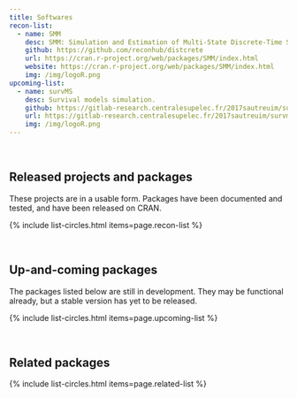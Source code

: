 ```yaml
---
title: Softwares
recon-list:
  - name: SMM
    desc: SMM: Simulation and Estimation of Multi-State Discrete-Time Semi-Markov and Markov Models.
    github: https://github.com/reconhub/distcrete
    url: https://cran.r-project.org/web/packages/SMM/index.html
    website: https://cran.r-project.org/web/packages/SMM/index.html
    img: /img/logoR.png
upcoming-list:
  - name: survMS
    desc: Survival models simulation.
    github: https://gitlab-research.centralesupelec.fr/2017sautreuim/survms
    url: https://gitlab-research.centralesupelec.fr/2017sautreuim/survms
    img: /img/logoR.png
---
```




<br>

## Released projects and packages

These projects are in a usable form. Packages have been documented and tested, and have been
released on CRAN.

{% include list-circles.html items=page.recon-list %}




<br>

## Up-and-coming packages

The packages listed below are still in development. They may be functional
already, but a stable version has yet to be released.

{% include list-circles.html items=page.upcoming-list %}




<br>

## Related packages

<!--- The packages listed below mostly predate RECON, but have been authored by RECON members and are relevant for infectious disease epidemiology.--->

{% include list-circles.html items=page.related-list %}
